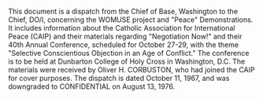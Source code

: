 This document is a dispatch from the Chief of Base, Washington to the Chief, DO/I, concerning the WOMUSE project and "Peace" Demonstrations. It includes information about the Catholic Association for International Peace (CAIP) and their materials regarding "Negotiation Now!" and their 40th Annual Conference, scheduled for October 27-29, with the theme "Selective Conscientious Objection in an Age of Conflict." The conference is to be held at Dunbarton College of Holy Cross in Washington, D.C. The materials were received by Oliver H. CORBUSTON, who had joined the CAIP for cover purposes. The dispatch is dated October 11, 1967, and was downgraded to CONFIDENTIAL on August 13, 1976.
